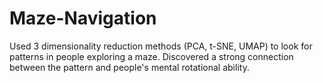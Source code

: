# Maze-Navigation

Used 3 dimensionality reduction methods (PCA, t-SNE, UMAP) to look for patterns in people exploring a maze. Discovered a strong connection between the pattern and people's mental rotational ability.
